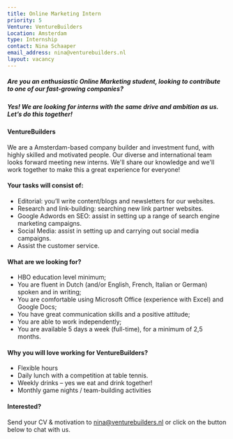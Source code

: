 ```yaml
---
title: Online Marketing Intern
priority: 5
Venture: VentureBuilders
Location: Amsterdam
type: Internship
contact: Nina Schaaper
email_address: nina@venturebuilders.nl
layout: vacancy
---
```


##### Are you an enthusiastic Online Marketing student, looking to contribute to one of our fast-growing companies?

##### Yes! We are looking for interns with the same drive and ambition as us. Let’s do this together!


#### VentureBuilders

We are a Amsterdam-based company builder and investment fund, with highly skilled and motivated people. Our diverse and international team looks forward meeting new interns. We'll share our knowledge and we'll work together to make this a great experience for everyone!

#### Your tasks will consist of:

- Editorial: you’ll write content/blogs and newsletters for our websites.
- Research and link-building: searching new link partner websites.
- Google Adwords en SEO: assist in setting up a range of search engine marketing campaigns.
- Social Media: assist in setting up and carrying out social media campaigns.
- Assist the customer service.


#### What are we looking for?

- HBO education level minimum;
- You are fluent in Dutch (and/or English, French, Italian or German) spoken and in writing;
- You are comfortable using Microsoft Office (experience with Excel) and Google Docs;
- You have great communication skills and a positive attitude;
- You are able to work independently;
- You are available 5 days a week (full-time), for a minimum of 2,5 months.


#### Why you will love working for VentureBuilders?

- Flexible hours
- Daily lunch with a competition at table tennis.
- Weekly drinks – yes we eat and drink together!
- Monthly game nights / team-building activities

#### Interested?

Send your CV & motivation to nina@venturebuilders.nl or click on the button below to chat with us. 
